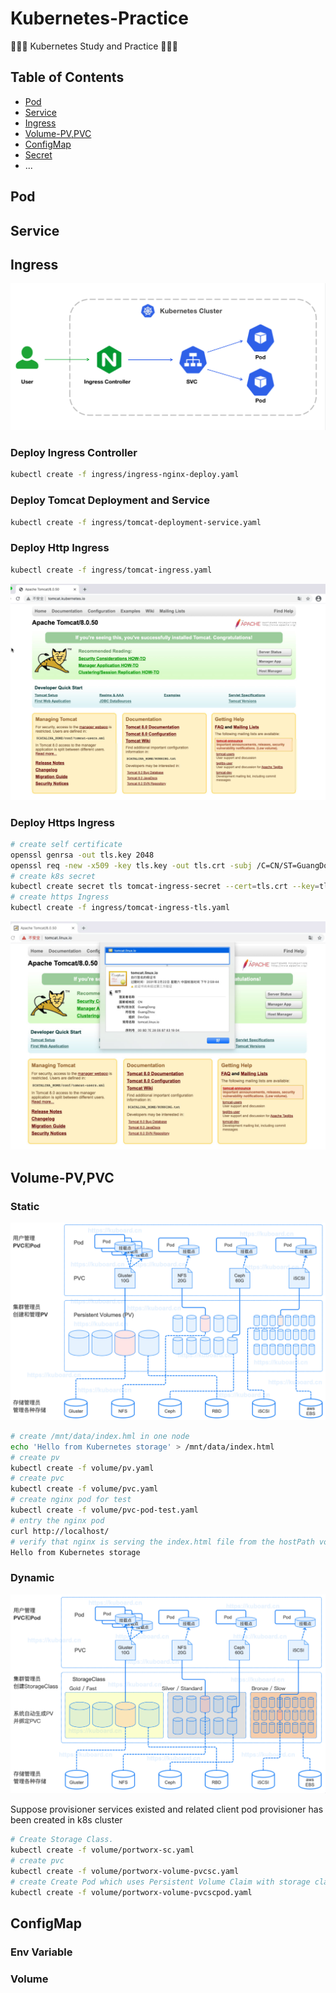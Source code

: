 # Kubernetes-Practice

🎉🎉🎉  Kubernetes Study and Practice 🎉🎉🎉 

## Table of Contents

  - [Pod](#Pod)
  - [Service](#Service)
  - [Ingress](#Ingress)
  - [Volume-PV,PVC](#volume-pvpvc)
  - [ConfigMap](#ConfigMap)
  - [Secret](#Secret)
  - ...
  
## Pod

## Service

## Ingress
![alt text](https://github.com/luisxiaomai/Images/blob/master/Kubernetes-Practice/ingress-flow.png)

### Deploy Ingress Controller
```bash	
kubectl create -f ingress/ingress-nginx-deploy.yaml
```

### Deploy Tomcat Deployment and Service
```bash	
kubectl create -f ingress/tomcat-deployment-service.yaml
```

### Deploy Http Ingress
```bash	
kubectl create -f ingress/tomcat-ingress.yaml
```
![alt text](https://github.com/luisxiaomai/Images/blob/master/Kubernetes-Practice/ingress-http.png)

### Deploy Https Ingress

```bash
# create self certificate
openssl genrsa -out tls.key 2048
openssl req -new -x509 -key tls.key -out tls.crt -subj /C=CN/ST=GuangDong/L=GuangZhou/O=DevOps/CN=tomcat.linux.io -days 3650
# create k8s secret
kubectl create secret tls tomcat-ingress-secret --cert=tls.crt --key=tls.key -n testing
# create https Ingress
kubectl create -f ingress/tomcat-ingress-tls.yaml
```     
![alt text](https://github.com/luisxiaomai/Images/blob/master/Kubernetes-Practice/ingress-https.png)

  
## Volume-PV,PVC
### Static
![alt text](https://github.com/luisxiaomai/Images/blob/master/Kubernetes-Practice/static-volume.png)

```bash
# create /mnt/data/index.hml in one node
echo 'Hello from Kubernetes storage' > /mnt/data/index.html
# create pv
kubectl create -f volume/pv.yaml
# create pvc
kubectl create -f volume/pvc.yaml
# create nginx pod for test
kubectl create -f volume/pvc-pod-test.yaml
# entry the nginx pod 
curl http://localhost/
# verify that nginx is serving the index.html file from the hostPath volume
Hello from Kubernetes storage
```
### Dynamic
![alt text](https://github.com/luisxiaomai/Images/blob/master/Kubernetes-Practice/dynamic-volume.png)

Suppose provisioner services existed and related client pod provisioner has been created in k8s cluster
```bash
# Create Storage Class.
kubectl create -f volume/portworx-sc.yaml
# create pvc
kubectl create -f volume/portworx-volume-pvcsc.yaml
# create Create Pod which uses Persistent Volume Claim with storage class.
kubectl create -f volume/portworx-volume-pvcscpod.yaml
```
  
## ConfigMap
### Env Variable
### Volume
